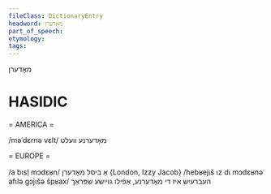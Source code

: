 ```yaml
---
fileClass: DictionaryEntry
headword: מאָדערן
part_of_speech: 
etymology: 
tags: 
---
```

מאָדערן

HASIDIC
=======
= AMERICA = 

/məˈdɛrnə vɛlt/ מאָדערנע וועלט

= EUROPE = 

/a bɩsl̩ mɔdɛʁn/ אַ ביסל מאָדערן {London, Izzy Jacob}
/hebʁejɩš ɩz dɩ mɔdɛʁnə afɩlə gɔjɩšə špʁax/ העברעיִש איז די מאָדערנע, אַפֿילו גוייִשע שפּראַך

